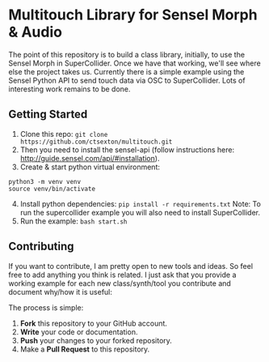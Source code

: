 # Multitouch Library for Sensel Morph & Audio
The point of this repository is to build a class library, initially, to use the Sensel Morph in SuperCollider. Once we have that working, we'll see where else the project takes us. Currently there is a simple example using the Sensel Python API to send touch data via OSC to SuperCollider. Lots of interesting work remains to be done.

## Getting Started
1. Clone this repo:
`git clone https://github.com/ctsexton/multitouch.git`
2. Then you need to install the sensel-api (follow instructions here: http://guide.sensel.com/api/#installation).
3. Create & start python virtual environment:
```
python3 -m venv venv
source venv/bin/activate
```
4. Install python dependencies:
`pip install -r requirements.txt`
Note: To run the supercollider example you will also need to install SuperCollider.
5. Run the example:
`bash start.sh`

## Contributing
If you want to contribute, I am pretty open to new tools and ideas. So feel free to add anything you think is related. I just ask that you provide a working example for each new class/synth/tool you contribute and document why/how it is useful:

The process is simple:
1. **Fork** this repository to your GitHub account.
2. **Write** your code or documentation.
3. **Push** your changes to your forked repository.
4. Make a **Pull Request** to this repository.
